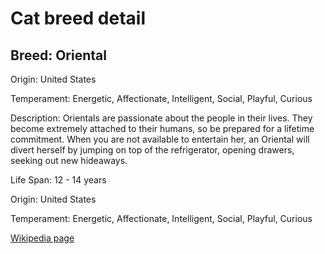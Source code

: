 
<!DOCTYPE html>
<html>
   <head>
        <title>Cat Detail</title>
        <link rel="stylesheet" href="/css/styles.css">
        <link rel="stylesheet" href="/css/cat-detail.css">
   </head>
    <body>
        <h1>Cat breed detail</h1>
        <h2>Breed: Oriental</h2>
        <p>Origin: United States</p>
        <p>Temperament: Energetic, Affectionate, Intelligent, Social, Playful, Curious</p>
        <p>Description: Orientals are passionate about the people in their lives. They become extremely attached to their humans, so be prepared for a lifetime commitment. When you are not available to entertain her, an Oriental will divert herself by jumping on top of the refrigerator, opening drawers, seeking out new hideaways.</p>
        <p>Life Span: 12 - 14 years</p>
        <p>Origin: United States</p>
        <p>Temperament: Energetic, Affectionate, Intelligent, Social, Playful, Curious</p>
        <p><a href=https://en.wikipedia.org/wiki/Oriental_Shorthair>Wikipedia page</a></p>
<!--        <p><a href=undefined>Image</a></p>-->
     </body>
</html>
        